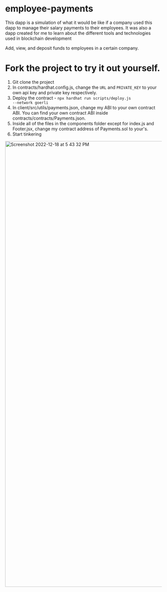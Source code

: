 # employee-payments

This dapp is a simulation of what it would be like if a company used this dapp to manage their salary payments to their employees.
It was also a dapp created for me to learn about the different tools and technologies used in blockchain development

Add, view, and deposit funds to employees in a certain company.  

# Fork the project to try it out yourself.  
1. Git clone the project
2. In contracts/hardhat.config.js, change the <code>URL</code> and <code>PRIVATE_KEY</code> to your own api key and private key respectively.
3. Deploy the contract - <code>npx hardhat run scripts/deploy.js --network goerli</code>
4. In client/src/utils/payments.json, change my ABI to your own contract ABI.  You can find your own contract ABI inside contracts/contracts/Payments.json.
5. Inside all of the files in the components folder except for index.js and Footer.jsx, change my contract address of Payments.sol to your's.
6. Start tinkering




<img width="1430" alt="Screenshot 2022-12-18 at 5 43 32 PM" src="https://user-images.githubusercontent.com/96183717/208291477-5551d194-4ae2-4500-89b3-3bb98e20def3.png">
